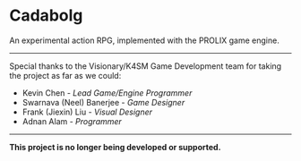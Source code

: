 Cadabolg
========

An experimental action RPG, implemented with the PROLIX game engine.
_______________
Special thanks to the Visionary/K4SM Game Development team for taking the project as far as we could:

+ Kevin Chen - *Lead Game/Engine Programmer*
+ Swarnava (Neel) Banerjee - *Game Designer*
+ Frank (Jiexin) Liu - *Visual Designer*
+ Adnan Alam - *Programmer*

_______________
**This project is no longer being developed or supported.**
